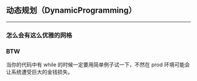 ## 动态规划（DynamicProgramming）

---

### 怎么会有这么优雅的网格

### BTW

当你的代码中有 while 的时候一定要用简单例子试一下，不然在 prod 环境可能会让系统遭受巨大的金钱损失。

